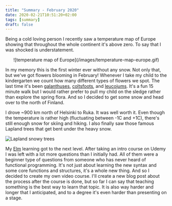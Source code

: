 ```yaml
---
title: "Summary - February 2020"
date: 2020-02-21T10:51:20+02:00
tags: [summary]
draft: false
---
```


Being a cold loving person I recently saw a temperature map of Europe showing that throughout the whole continent it's above zero. To say that I was shocked is understatement.

<center>![temperature map of Europe](/images/temperature-map-europe.gif)</center>

In my memory this is the first winter ever without any snow. Not only that, but we've got flowers blooming in February! Whenever I take my child to the kindergarten we count how many different types of flowers we spot. The last time it's been [galanthuses](https://en.wikipedia.org/wiki/Galanthus), [coltsfoots](https://en.wikipedia.org/wiki/Tussilago), and [leucojums](https://en.wikipedia.org/wiki/Leucojum). It's a fun 15 minute walk but I would rather prefer to pull my child on the sledge rather than explore the spring flora. And so I decided to get some snow and head over to the north of Finland.

I drove ~900 km north of Helsinki to Ruka. It was well worth it. Even though the temperature is rather high (fluctuating between -1C and +1C), there's still enough snow for skiing and hiking. I also finally saw those famous Lapland trees that get bent under the heavy snow.

![Lapland snowy trees](/images/lapland-snowy-trees.jpg)

My [Elm](https://elm-lang.org/) learning got to the next level. After taking an intro course on Udemy I was left with a lot more questions than I initially had. All of them were a beginner type of questions from someone who has never heard of functional programming. It's not just about learning the new syntax and some core functions and structures, it's a whole new thing. And so I decided to create my own video course. I'll create a new blog post about the process after the course is done, but so far I can say that teaching something is the best way to learn that topic. It is also way harder and longer that I anticipated, and to a degree it's even harder than presenting on a stage.
